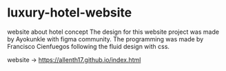 # luxury-hotel-website
website about hotel concept
The design for this website project was made by Ayokunkle with figma community.
The programming was made by Francisco Cienfuegos following the fluid design with css.

website ->  https://allenth17.github.io/index.html
